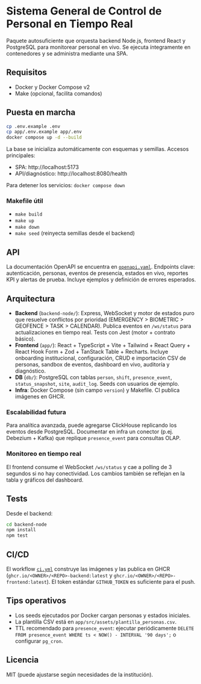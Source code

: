 # Sistema General de Control de Personal en Tiempo Real

Paquete autosuficiente que orquesta backend Node.js, frontend React y PostgreSQL para monitorear personal en vivo. Se ejecuta íntegramente en contenedores y se administra mediante una SPA.

## Requisitos
- Docker y Docker Compose v2
- Make (opcional, facilita comandos)

## Puesta en marcha
```bash
cp .env.example .env
cp app/.env.example app/.env
docker compose up -d --build
```

La base se inicializa automáticamente con esquemas y semillas. Accesos principales:
- SPA: http://localhost:5173
- API/diagnóstico: http://localhost:8080/health

Para detener los servicios: `docker compose down`

### Makefile útil
- `make build`
- `make up`
- `make down`
- `make seed` (reinyecta semillas desde el backend)

## API
La documentación OpenAPI se encuentra en [`openapi.yaml`](./openapi.yaml). Endpoints clave: autenticación, personas, eventos de presencia, estados en vivo, reportes KPI y alertas de prueba. Incluye ejemplos y definición de errores esperados.

## Arquitectura
- **Backend** (`backend-node/`): Express, WebSocket y motor de estados puro que resuelve conflictos por prioridad (EMERGENCY > BIOMETRIC > GEOFENCE > TASK > CALENDAR). Publica eventos en `/ws/status` para actualizaciones en tiempo real. Tests con Jest (motor + contrato básico).
- **Frontend** (`app/`): React + TypeScript + Vite + Tailwind + React Query + React Hook Form + Zod + TanStack Table + Recharts. Incluye onboarding institucional, configuración, CRUD e importación CSV de personas, sandbox de eventos, dashboard en vivo, auditoría y diagnóstico.
- **DB** (`db/`): PostgreSQL con tablas `person`, `shift`, `presence_event`, `status_snapshot`, `site`, `audit_log`. Seeds con usuarios de ejemplo.
- **Infra**: Docker Compose (sin campo `version`) y Makefile. CI publica imágenes en GHCR.

### Escalabilidad futura
Para analítica avanzada, puede agregarse ClickHouse replicando los eventos desde PostgreSQL. Documentar en infra un conector (p.ej. Debezium + Kafka) que replique `presence_event` para consultas OLAP.

### Monitoreo en tiempo real
El frontend consume el WebSocket `/ws/status` y cae a polling de 3 segundos si no hay conectividad. Los cambios también se reflejan en la tabla y gráficos del dashboard.

## Tests
Desde el backend:
```bash
cd backend-node
npm install
npm test
```

## CI/CD
El workflow [`ci.yml`](.github/workflows/ci.yml) construye las imágenes y las publica en GHCR (`ghcr.io/<OWNER>/<REPO>-backend:latest` y `ghcr.io/<OWNER>/<REPO>-frontend:latest`). El token estándar `GITHUB_TOKEN` es suficiente para el push.

## Tips operativos
- Los seeds ejecutados por Docker cargan personas y estados iniciales.
- La plantilla CSV está en `app/src/assets/plantilla_personas.csv`.
- TTL recomendado para `presence_event`: ejecutar periódicamente `DELETE FROM presence_event WHERE ts < NOW() - INTERVAL '90 days';` o configurar `pg_cron`.

## Licencia
MIT (puede ajustarse según necesidades de la institución).
